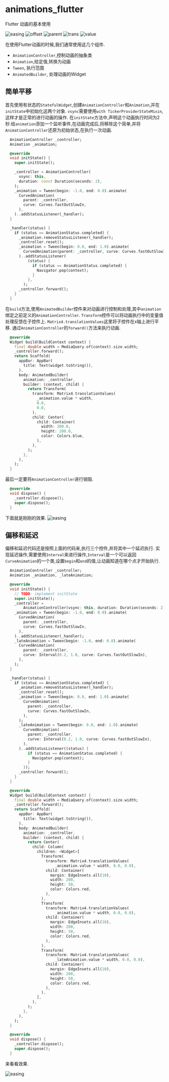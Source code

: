 # animations_flutter

Flutter 动画的基本使用

![easing](https://github.com/dlgchg/animations_flutter/blob/master/easing.gif?raw=true)
![offset](https://github.com/dlgchg/animations_flutter/blob/master/offset.gif?raw=true)
![parent](https://github.com/dlgchg/animations_flutter/blob/master/parent.gif?raw=true)
![trans](https://github.com/dlgchg/animations_flutter/blob/master/trans.gif?raw=true)
![value](https://github.com/dlgchg/animations_flutter/blob/master/value.gif?raw=true)


在使用Flutter动画的时候,我们通常使用这几个组件.
* `AnimationController`,控制动画的抽象类
* `Animation`,给定值,转换为动画
*  `Tween`, 执行范围
* `AnimatedBuilder`, 处理动画的Widget

## 简单平移

首先使用有状态的`StatefulWidget`,创建`AnimationController`和`Animation`,并在`initState`中初始化这两个对象.
`vsync`需要使用`with TickerProviderStateMixin`,这样才是正常的进行动画的操作.
在`initState`方法中,声明这个动画执行时间为2秒.给`animation`添加一个监听事件,在动画完成后,将移除这个简单,并将`AnimationController`还原为初始状态,在执行一次动画.
```dart
  AnimationController _controller;
  Animation _animation;

  @override
  void initState() {
    super.initState();

    _controller = AnimationController(
      vsync: this,
      duration: const Duration(seconds: 2),
    );
    _animation = Tween(begin: -1.0, end: 0.0).animate(
      CurvedAnimation(
        parent: _controller,
        curve: Curves.fastOutSlowIn,
      ),
    )..addStatusListener(_handler);
  }

  _handler(status) {
    if (status == AnimationStatus.completed) {
      _animation.removeStatusListener(_handler);
      _controller.reset();
      _animation = Tween(begin: 0.0, end: 1.0).animate(
        CurvedAnimation(parent: _controller, curve: Curves.fastOutSlowIn),
      )..addStatusListener(
          (status) {
            if (status == AnimationStatus.completed) {
              Navigator.pop(context);
            }
          },
        );
      _controller.forward();
    }
  }
```

在`build`方法,使用`AnimatedBuilder`控件来对动画进行控制和处理,其中`animation`绑定之前定义的`AnimationController`.
`Transform`控件可以将动画执行中的变量值处理反馈在子控件上.
`Matrix4.translationValues`这里将子控件在x轴上进行平移.
通过`AnimationController`的`forward()`方法来执行动画.

```dart
  @override
  Widget build(BuildContext context) {
    final double width = MediaQuery.of(context).size.width;
    _controller.forward();
    return Scaffold(
      appBar: AppBar(
        title: Text(widget.toString()),
      ),
      body: AnimatedBuilder(
        animation: _controller,
        builder: (context, child) {
          return Transform(
            transform: Matrix4.translationValues(
              _animation.value * width,
              0.0,
              0.0,
            ),
            child: Center(
              child: Container(
                width: 200.0,
                height: 200.0,
                color: Colors.blue,
              ),
            ),
          );
        },
      ),
    );
  }
```

最后一定要将`AnimationController`进行销毁.
```dart
  @override
  void dispose() {
    _controller.dispose();
    super.dispose();
  }
```
下面就是刚刚的效果.
![easing](https://github.com/dlgchg/animations_flutter/blob/master/easing.gif?raw=true)


## 偏移和延迟

偏移和延迟代码还是按照上面的代码来,执行三个控件,并将其中一个延迟执行.
实现延迟操作,需要使用`Interval`来进行操作,`Interval`是一个可以返回`CurveAnimation`的一个类,设置`begin`和`end`的值,让动画知道在哪个点才开始执行.
```dart
  AnimationController _controller;
  Animation _animation, _lateAnimation;

  @override
  void initState() {
    // TODO: implement initState
    super.initState();
    _controller =
        AnimationController(vsync: this, duration: Duration(seconds: 2));
    _animation = Tween(begin: -1.0, end: 0.0).animate(
      CurvedAnimation(
        parent: _controller,
        curve: Curves.fastOutSlowIn,
      ),
    )..addStatusListener(_handler);
    _lateAnimation = Tween(begin: -1.0, end: 0.0).animate(
      CurvedAnimation(
        parent: _controller,
        curve: Interval(0.2, 1.0, curve: Curves.fastOutSlowIn),
      ),
    );
  }

  _handler(status) {
    if (status == AnimationStatus.completed) {
      _animation.removeStatusListener(_handler);
      _controller.reset();
      _animation = Tween(begin: 0.0, end: 1.0).animate(
        CurvedAnimation(
          parent: _controller,
          curve: Curves.fastOutSlowIn,
        ),
      );
      _lateAnimation = Tween(begin: 0.0, end: 1.0).animate(
        CurvedAnimation(
          parent: _controller,
          curve: Interval(0.2, 1.0, curve: Curves.fastOutSlowIn),
        ),
      )..addStatusListener((status) {
          if (status == AnimationStatus.completed) {
            Navigator.pop(context);
          }
        });
      _controller.forward();
    }
  }

  @override
  Widget build(BuildContext context) {
    final double width = MediaQuery.of(context).size.width;
    _controller.forward();
    return Scaffold(
      appBar: AppBar(
        title: Text(widget.toString()),
      ),
      body: AnimatedBuilder(
        animation: _controller,
        builder: (context, child) {
          return Center(
            child: Column(
              children: <Widget>[
                Transform(
                  transform: Matrix4.translationValues(
                      _animation.value * width, 0.0, 0.0),
                  child: Container(
                    margin: EdgeInsets.all(10),
                    width: 200,
                    height: 50,
                    color: Colors.red,
                  ),
                ),
                Transform(
                  transform: Matrix4.translationValues(
                      _animation.value * width, 0.0, 0.0),
                  child: Container(
                    margin: EdgeInsets.all(10),
                    width: 200,
                    height: 50,
                    color: Colors.red,
                  ),
                ),
                Transform(
                  transform: Matrix4.translationValues(
                      _lateAnimation.value * width, 0.0, 0.0),
                  child: Container(
                    margin: EdgeInsets.all(10),
                    width: 200,
                    height: 50,
                    color: Colors.red,
                  ),
                ),
              ],
            ),
          );
        },
      ),
    );
  }

  @override
  void dispose() {
    _controller.dispose();
    super.dispose();
  }
```

来看看效果.

![easing](https://github.com/dlgchg/animations_flutter/blob/master/offset.gif?raw=true)


